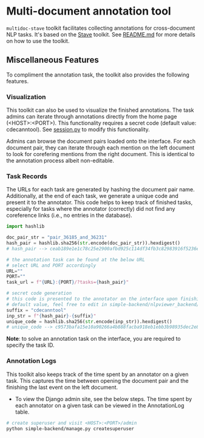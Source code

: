 # Multi-document annotation tool

`multidoc-stave` toolkit facilitates collecting annotations for cross-document NLP tasks. It's based on the [Stave](https://github.com/asyml/stave) toolkit. See [README.md](../README.md#annotate_document_pairs) for more details on how to use the toolkit.

## Miscellaneous Features

To compliment the annotation task, the toolkit also provides the following features.

### Visualization

This toolkit can also be used to visualize the finished annotations. The task admins can iterate through annotations directly from the home page (\<HOST\>:\<PORT\>). This functionality requires a secret code (default value: cdecanntool). See [session.py](simple-backend/nlpviewer_backend/handlers/session.py) to modify this functionality.

Admins can browse the document pairs loaded onto the interface. For each document pair, they can iterate through each mention on the left document to look for corefering mentions from the right document. This is identical to the annotation process albeit non-editable.

### Task Records

The URLs for each task are generated by hashing the document pair name. Additionally, at the end of each task, we generate a unique code and present it to the annotator. This code helps to keep track of finished tasks, especially for tasks where the annotator (correctly) did not find any coreference links (i.e., no entries in the database).

```python
import hashlib

doc_pair_str = "pair_36185_and_36231"
hash_pair = hashlib.sha256(str.encode(doc_pair_str)).hexdigest()
# hash_pair --> ceab189e1e1c78c25e2900afbd925c114df34fb3c82983916f5236ea3b9db204

# the annotation task can be found at the below URL
# select URL and PORT accordingly
URL=""
PORT=""
task_url = f"{URL}:{PORT}/?tasks={hash_pair}"

# secret code generation
# this code is presented to the annotator on the interface upon finishing the above task
# default value, feel free to edit in simple-backend/nlpviewer_backend/utils.py
suffix = "cdecanntool"
inp_str = f"{hash_pair}-{suffix}"
unique_code = hashlib.sha256(str.encode(inp_str)).hexdigest()
# unique_code --> c9573bafa15e10a90266a4b888facba918eb1ebb3b98935dec2e8fcd2c10710e
```

**Note**: to solve an annotation task on the interface, you are required to specify the task ID.

### Annotation Logs

This toolkit also keeps track of the time spent by an annotator on a given task. This captures the time between opening the document pair and the finishing the last event on the left document.

* To view the Django admin site, see the below steps. The time spent by each annotator on a given task can be viewed in the AnnotationLog table.

```bash
# create superuser and visit <HOST>:<PORT>/admin
python simple-backend/manage.py createsuperuser
```
